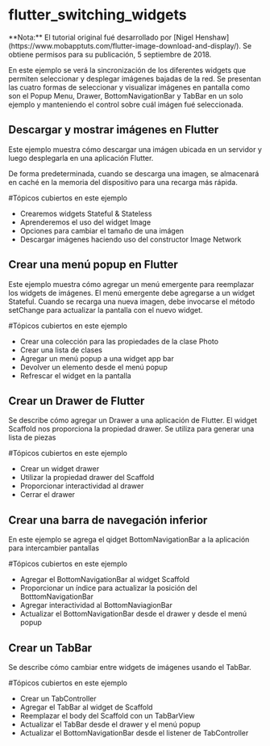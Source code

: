 # flutter_switching_widgets

<aside class="alert alert-info" markdown="1">
**Nota:** El tutorial original fué desarrollado por 
[Nigel Henshaw](https://www.mobapptuts.com/flutter-image-download-and-display/). Se obtiene permisos para su publicación, 5 septiembre de 2018.
</aside>

En este ejemplo se verá la sincronización de los diferentes widgets que permiten seleccionar y desplegar imágenes bajadas de la red. Se presentan las cuatro formas de seleccionar y visualizar imágenes en pantalla como son el Popup Menu, Drawer, BottomNavigationBar y TabBar en un solo ejemplo y manteniendo el control sobre cuál imágen fué seleccionada.


## Descargar y mostrar imágenes en Flutter 

Este ejemplo muestra cómo descargar una imágen ubicada en un servidor y luego desplegarla en una aplicación Flutter.

De forma predeterminada, cuando se descarga una imagen, se almacenará en caché en la memoria del dispositivo para una recarga más rápida.

#Tópicos cubiertos en este ejemplo
* Crearemos widgets Stateful & Stateless
* Aprenderemos el uso del widget Image
* Opciones para cambiar el tamaño de una imágen
* Descargar imágenes haciendo uso del constructor Image Network

## Crear una menú popup en Flutter 

Este ejemplo muestra cómo agregar un menú emergente para reemplazar los widgets de imágenes. 
El menú emergente debe agregarse a un widget Stateful.
Cuando se recarga una nueva imagen, debe invocarse el método setChange para actualizar la pantalla con el nuevo widget.

#Tópicos cubiertos en este ejemplo
* Crear una colección para las propiedades de la clase Photo
* Crear una lista de clases
* Agregar un menú popup a una widget app bar
* Devolver un elemento desde el menú popup
* Refrescar el widget en la pantalla

## Crear un Drawer de Flutter

Se describe cómo agregar un Drawer a una aplicación de Flutter. El widget Scaffold nos proporciona la propiedad drawer. Se utiliza para generar una lista de piezas

#Tópicos cubiertos en este ejemplo
* Crear un widget drawer 
* Utilizar la propiedad drawer del Scaffold
* Proporcionar interactividad al drawer
* Cerrar el drawer

## Crear una barra de navegación inferior

En este ejemplo se agrega el qidget BottomNavigationBar a la aplicación para intercambier pantallas

#Tópicos cubiertos en este ejemplo
* Agregar el BottomNavigationBar al widget Scaffold 
* Proporcionar un índice para actualizar la posición del BotttomNavigationBar
* Agregar interactividad al BottomNaviagionBar
* Actualizar el BottomNavigationBar desde el drawer y desde el menú popup

## Crear un TabBar

Se describe cómo cambiar entre widgets de imágenes usando el TabBar.

#Tópicos cubiertos en este ejemplo
* Crear un TabController
* Agregar el TabBar al widget de Scaffold
* Reemplazar el body del Scaffold con un TabBarView
* Actualizar el TabBar desde el drawer y el menú popup
* Actualizar el BottomNavigationBar desde el listener de TabController


